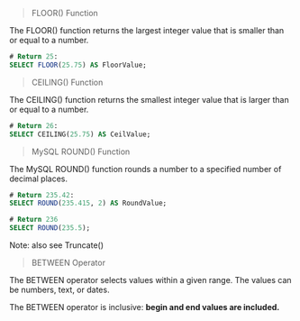 > FLOOR() Function  

The FLOOR() function returns the largest integer value that is smaller than or equal to a number.  

```sql
# Return 25:
SELECT FLOOR(25.75) AS FloorValue;
```  


> CEILING() Function  

The CEILING() function returns the smallest integer value that is larger than or equal to a number.

```sql
# Return 26:
SELECT CEILING(25.75) AS CeilValue;
```  

> MySQL ROUND() Function  

The MySQL ROUND() function rounds a number to a specified number of decimal places.  

```sql
# Return 235.42:
SELECT ROUND(235.415, 2) AS RoundValue;
```  

```sql
# Return 236
SELECT ROUND(235.5);
```

Note: also see Truncate()


> BETWEEN Operator  

The BETWEEN operator selects values within a given range. The values can be numbers, text, or dates.  

The BETWEEN operator is inclusive: __begin and end values are included.__

